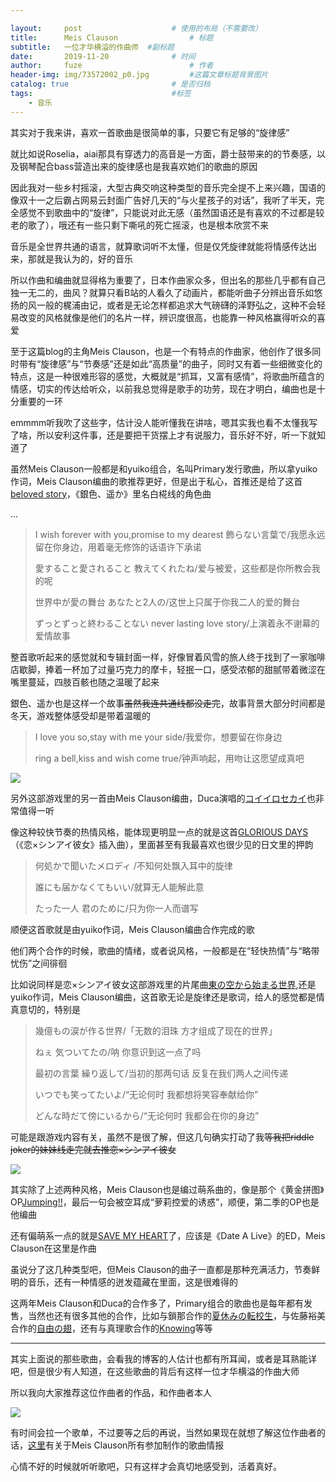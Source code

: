 ```yaml
---

layout:     post   				    # 使用的布局（不需要改）
title:      Meis Clauson 				# 标题 
subtitle:   一位才华横溢的作曲师  #副标题
date:       2019-11-20 				# 时间
author:     fuze 						# 作者
header-img: img/73572002_p0.jpg     	#这篇文章标题背景图片
catalog: true 						# 是否归档
tags:								#标签
    - 音乐
---
```

其实对于我来讲，喜欢一首歌曲是很简单的事，只要它有足够的“旋律感”

就比如说Roselia，aiai那具有穿透力的高音是一方面，爵士鼓带来的的节奏感，以及钢琴配合bass营造出来的旋律感也是我喜欢她们的歌曲的原因

因此我对一些乡村摇滚，大型古典交响这种类型的音乐完全提不上来兴趣，国语的像双十一之后霸占网易云封面广告好几天的“与火星孩子的对话”，我听了半天，完全感觉不到歌曲中的“旋律”，只能说对此无感（虽然国语还是有喜欢的不过都是较老的歌了），哦还有一些只剩下嘶吼的死亡摇滚，也是根本欣赏不来

音乐是全世界共通的语言，就算歌词听不太懂，但是仅凭旋律就能将情感传达出来，那就是我认为的，好的音乐

所以作曲和编曲就显得格为重要了，日本作曲家众多，但出名的那些几乎都有自己独一无二的，曲风？就算只看B站的人看久了动画片，都能听曲子分辨出音乐如悠扬的风一般的梶浦由记，或者是无论怎样都追求大气磅礴的泽野弘之，这种不会轻易改变的风格就像是他们的名片一样，辨识度很高，也能靠一种风格赢得听众的喜爱

至于这篇blog的主角Meis Clauson，也是一个有特点的作曲家，他创作了很多同时带有“旋律感”与“节奏感”还是如此“高质量”的曲子，同时又有着一些细微变化的特点，这是一种很难形容的感觉，大概就是“抓耳，又富有感情”，将歌曲所蕴含的情感，切实的传达给听众，以前我总觉得是歌手的功劳，现在才明白，编曲也是十分重要的一环

emmmm听我吹了这些字，估计没人能听懂我在讲啥，嗯其实我也看不太懂我写了啥，所以安利这件事，还是要把干货摆上才有说服力，音乐好不好，听一下就知道了

虽然Meis Clauson一般都是和yuiko组合，名叫Primary发行歌曲，所以拿yuiko作词，Meis Clauson编曲的歌推荐更好，但是出于私心，首推还是给了这首[beloved story](http://music.163.com/song?id=447279650&userid=80899584)，《銀色、遥か》里名白椛线的角色曲

<div id="cincopa_868ad2">...</div><script type="text/javascript">
var cpo = []; cpo["_object"] ="cincopa_868ad2"; cpo["_fid"] = "AAIAty-oolgv";
var _cpmp = _cpmp || []; _cpmp.push(cpo);
(function() { var cp = document.createElement("script"); cp.type = "text/javascript";
cp.async = true; cp.src = "https://rtcdn.cincopa.com/libasync.js";
var c = document.getElementsByTagName("script")[0];
c.parentNode.insertBefore(cp, c); })(); </script>

>I wish forever with you,promise to my dearest 飾らない言葉で/我愿永远留在你身边，用着毫无修饰的话语许下承诺
>
>愛すること愛されること 教えてくれたね/爱与被爱，这些都是你所教会我的呢
>
>世界中が愛の舞台 あなたと2人の/这世上只属于你我二人的爱的舞台
>
>ずっとずっと終わることない never lasting love story/上演着永不谢幕的爱情故事

整首歌听起来的感觉就和专辑封面一样，好像冒着风雪的旅人终于找到了一家咖啡店歇脚，捧着一杯加了过量巧克力的摩卡，轻抿一口，感受浓郁的甜腻带着微涩在嘴里蔓延，四肢百骸也随之温暖了起来

銀色、遥か也是这样一个故事~~虽然我连共通线都没走完~~，故事背景大部分时间都是冬天，游戏整体感受却是带着温暖的

>I love you so,stay with me your side/我爱你，想要留在你身边
>
>ring a bell,kiss and wish come true/钟声响起，用吻让这愿望成真吧

![](https://cdn.jsdelivr.net/gh/NoordZeedebuTirpitz/pic/top.png)

另外这部游戏里的另一首由Meis Clauson编曲，Duca演唱的[コイイロセカイ](http://music.163.com/song?id=447279647&userid=80899584)也非常值得一听

像这种较快节奏的热情风格，能体现更明显一点的就是这首[GLORIOUS DAYS](http://music.163.com/song?id=410446184&userid=80899584)（《恋×シンアイ彼女》插入曲），里面甚至有我最喜欢也很少见的日文里的押韵

>何処かで聞いたメロディ /不知何处飘入耳中的旋律 
>
>誰にも届かなくてもいい/就算无人能解此意
>
>たった一人 君のために/只为你一人而谱写

顺便这首歌就是由yuiko作词，Meis Clauson编曲合作完成的歌

他们两个合作的时候，歌曲的情绪，或者说风格，一般都是在“轻快热情”与“略带忧伤”之间徘徊

比如说同样是恋×シンアイ彼女这部游戏里的片尾曲[東の空から始まる世界](http://music.163.com/song?id=410446173&userid=80899584),还是yuiko作词，Meis Clauson编曲，这首歌无论是旋律还是歌词，给人的感觉都是情真意切的，特别是

>幾億もの涙が作る世界/「无数的泪珠 方才组成了现在的世界」
>
>ねぇ 気ついてたの/呐 你意识到这一点了吗
>
>最初の言葉 繰り返して/当初的那两句话 反复在我们两人之间传递
>
>いつでも笑ってたいよ/“无论何时 我都想将笑容奉献给你”
>
>どんな時だて傍にいるから/“无论何时 我都会在你的身边”

可能是跟游戏内容有关，虽然不是很了解，但这几句确实打动了我~~等我把riddle joker的妹妹线走完就去推恋×シンアイ彼女~~

![](https://cdn.jsdelivr.net/gh/NoordZeedebuTirpitz/pic/mainvisual.jpg)

其实除了上述两种风格，Meis Clauson也是编过萌系曲的，像是那个《黄金拼图》OP[Jumping!!](http://music.163.com/song?id=27506128&userid=80899584)，最后一句会被空耳成“萝莉控爱的诱惑”，顺便，第二季的OP也是他编曲

还有偏萌系一点的就是[SAVE MY HEART](http://music.163.com/song?id=26439758&userid=80899584)了，应该是《Date A Live》的ED，Meis Clauson在这里是作曲

虽说分了这几种类型吧，但Meis Clauson的曲子一直都是那种充满活力，节奏鲜明的音乐，还有一种情感的迸发蕴藏在里面，这是很难得的

这两年Meis Clauson和Duca的合作多了，Primary组合的歌曲也是每年都有发售，当然也还有很多其他的合作，比如与鎖那合作的[夏休みの転校生](http://music.163.com/song?id=468517764&userid=80899584)，与佐藤裕美合作的[自由の翅](http://music.163.com/song?id=473403600&userid=80899584)，还有与真理歌合作的[Knowing](http://music.163.com/song?id=26329440&userid=80899584)等等

***

其实上面说的那些歌曲，会看我的博客的人估计也都有所耳闻，或者是耳熟能详吧，但是很少有人知道，在这些歌曲的背后有这样一位才华横溢的作曲大师

所以我向大家推荐这位作曲者的作品，和作曲者本人

![](https://cdn.jsdelivr.net/gh/NoordZeedebuTirpitz/pic/%E6%8D%95%E8%8E%B7.PNG)

有时间会拉一个歌单，不过要等之后的再说，当然如果现在就想了解这位作曲者的话，[这里](http://meisclauson.com/index.html)有关于Meis Clauson所有参加制作的歌曲情报

心情不好的时候就听听歌吧，只有这样才会真切地感受到，活着真好。
